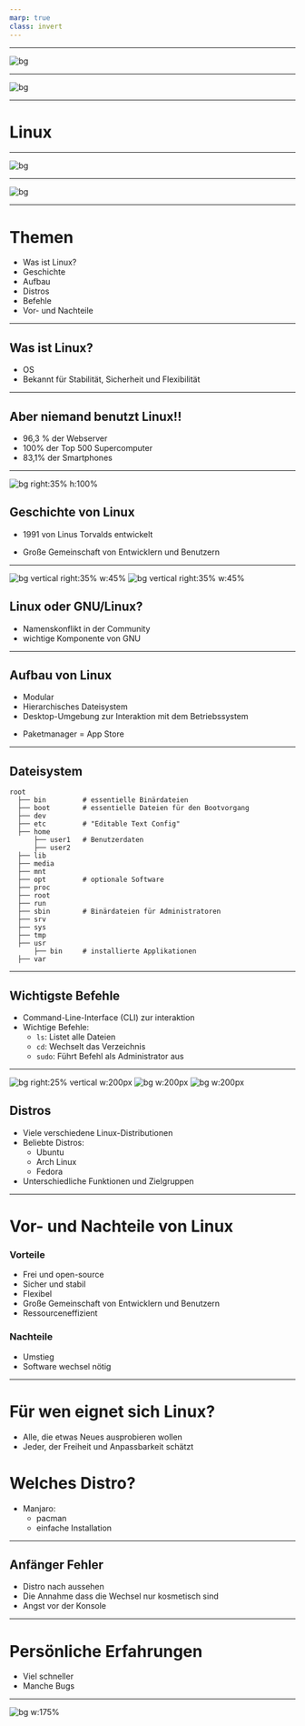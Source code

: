```yaml
---
marp: true
class: invert
---
```


---
<!-- paginate: false -->
![bg](https://ucarecdn.com/38ae1b9c-5544-4ab1-8f4e-25c5705bb15d/)
<!-- 
macOs?
-->


---
![bg](https://libre2news.files.wordpress.com/2021/04/screenshotfrom2021-03-3123-29-06.png?w=1024)
<!-- 
Windows?
-->
---
# Linux <!--fit-->

---

![bg](https://upload.wikimedia.org/wikipedia/commons/thumb/9/97/GNOME_Shell.png/1200px-GNOME_Shell.png)
<!-- 
GNOME
-->

---
![bg](https://kde.org/announcements/plasma/5/5.27.0/fullscreen_with_apps.png)
<!-- 
KDE Plasma
-->

---
# Themen
- Was ist Linux?
- Geschichte
- Aufbau
- Distros
- Befehle
- Vor- und Nachteile

---
## Was ist Linux?

- OS <!--Genauer: ein kernel-->
- Bekannt für Stabilität, Sicherheit und Flexibilität

<!--frage: relevant für die nächste folie: wie viele haben android-->

---
## Aber niemand benutzt Linux!!
- 96,3 % der Webserver <!--top eine Million-->
- 100% der Top 500 Supercomputer
- 83,1% der Smartphones
 

---
![bg right:35% h:100%](https://cdn.britannica.com/99/124299-050-4B4D509F/Linus-Torvalds-2012.jpg)
## Geschichte von Linux

- 1991 von Linus Torvalds entwickelt <!--Motivation: keine unterstützung für sein CPU-->
<!--Name: Linus+Unix = Linux-->
- Große Gemeinschaft von Entwicklern und Benutzern

---
![bg vertical right:35% w:45%](https://upload.wikimedia.org/wikipedia/commons/thumb/3/35/Tux.svg/142px-Tux.svg.png)
![bg vertical right:35% w:45%](https://upload.wikimedia.org/wikipedia/en/thumb/2/22/Heckert_GNU_white.svg/172px-Heckert_GNU_white.svg.png)
## Linux oder GNU/Linux?

- Namenskonflikt in der Community <!--GNU/Linux vs Linux-->
- wichtige Komponente von GNU 
<!--GNU ist ein Betriebssystem, Kernel schlecht-->
<!--GNU komponente auch von Win und Mac benutzt-->
<!--GNU/Linux: korrekt, Linux: Einfacher-->
---

## Aufbau von Linux
- Modular <!--Manche Module vom distro: Pacman, manche serlber: Desktop, Displaymanager, Windowmanager-->
- Hierarchisches Dateisystem <!--Keine Drives, später mehr-->
- Desktop-Umgebung zur Interaktion mit dem Betriebssystem
<!--Desktop-Env = GUI. Bsp: Gnome, xfce, und der Beste: Plasma-->
- Paketmanager = App Store  <!--die ersten App stores-->

---
## Dateisystem

    root
      ├── bin         # essentielle Binärdateien 
      ├── boot        # essentielle Dateien für den Bootvorgang
      ├── dev  
      ├── etc         # "Editable Text Config"
      ├── home
          ├── user1   # Benutzerdaten
          ├── user2
      ├── lib
      ├── media
      ├── mnt
      ├── opt         # optionale Software
      ├── proc
      ├── root
      ├── run
      ├── sbin        # Binärdateien für Administratoren
      ├── srv
      ├── sys
      ├── tmp
      ├── usr
          ├── bin     # installierte Applikationen
      ├── var


---
## Wichtigste Befehle

- Command-Line-Interface (CLI) zur interaktion
- Wichtige Befehle:
  - `ls`: Listet alle Dateien
  - `cd`: Wechselt das Verzeichnis
  - `sudo`: Führt Befehl als Administrator aus

---
![ bg right:25% vertical w:200px](https://avatars.githubusercontent.com/u/4673648?s=280&v=4)
![bg w:200px](https://upload.wikimedia.org/wikipedia/commons/thumb/9/9e/UbuntuCoF.svg/512px-UbuntuCoF.svg.png?20120210072525)
![bg w:200px](https://upload.wikimedia.org/wikipedia/commons/thumb/b/bd/Fedora-logo.svg/2048px-Fedora-logo.svg.png)
## Distros

- Viele verschiedene Linux-Distributionen
- Beliebte Distros:
  - Ubuntu <!--Anfänger Distro, apt PM-->
  - Arch Linux <!--Distro für fortgeschrittene: nur ein shell. GUI muss seperat installiert werden, Pacman PM-->
  - Fedora <!--DNF PM, für fortgeschrittene-->
- Unterschiedliche Funktionen und Zielgruppen

---
# Vor- und Nachteile von Linux
### Vorteile

- Frei und open-source
- Sicher und stabil <!--Sicherer: viren entwickeln lohnt sich weniger. Mehr entwickler suchen nach bugs-->
- Flexibel
- Große Gemeinschaft von Entwicklern und Benutzern
- Ressourceneffizient
<!--Software installation sicherer, nicht auf random websiten nach .exes suchen, offizielle repos-->
<!--Live-testing vor installation-->
<!--installation auf usb möglich **usb zeigen**-->

### Nachteile
<!--Desktops gehen mit multi-monitor setups schlechter um-->

- Umstieg 
- Software wechsel nötig <!--zb von MS Office auf OnlyOffice-->

---

# Für wen eignet sich Linux?

- Alle, die etwas Neues ausprobieren wollen
- Jeder, der Freiheit und Anpassbarkeit schätzt
<!--besonders für Entwickler und Programmierer-->
<!--für wen nicht?: Gamer oder MS Office-->

# Welches Distro?
- Manjaro:
  - pacman
  - einfache Installation
  <!-- KDE-Desktop am besten anpassbar, selber nachschauen, eigene Meinung-->


---
## Anfänger Fehler

- Distro nach aussehen
- Die Annahme dass die Wechsel nur kosmetisch sind
- Angst vor der Konsole
<!--
- egal welches distro, kann angepasst werden
  Desktops seperat installiert
- Viele unterscchiede wie zb Filesystem
- Einfach commands abschreiben

-->
---
# Persönliche Erfahrungen

- Viel schneller
- Manche Bugs <!--Selber schuld-->
<!--interessante erfahrung, sieht besser aus-->


---
![bg w:175%](https://preview.redd.it/bbvwgctz82191.png?auto=webp&s=e82c294ff4a8f7ab0558c8e80ac5ba4165c45e91)

<!--Quellen:
https://wiki.archlinux.org/
https://en.wikipedia.org/wiki/GNU/Linux_naming_controversy
https://en.wikipedia.org/wiki/Linux
https://en.wikipedia.org/wiki/GNU
https://en.wikipedia.org/wiki/Linux_distribution
-->